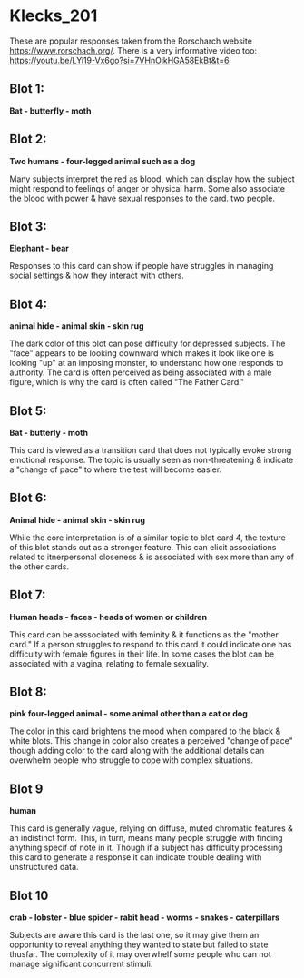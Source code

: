 # Klecks_201

These are popular responses taken from the Rorscharch website https://www.rorschach.org/. There is a very informative video too: https://youtu.be/LYi19-Vx6go?si=7VHnOjkHGA58EkBt&t=6

## Blot 1:

**Bat - butterfly - moth**

## Blot 2:

**Two humans - four-legged animal such as a dog**

Many subjects interpret the red as blood, which can display how the subject might respond to feelings of anger or physical harm. Some also associate the blood with power & have sexual responses to the card.
two people.

## Blot 3:

**Elephant - bear**

Responses to this card can show if people have struggles in managing social settings & how they interact with others.

## Blot 4:

**animal hide - animal skin - skin rug**

The dark color of this blot can pose difficulty for depressed subjects. The "face" appears to be looking downward which makes it look like one is looking "up" at an imposing monster, to understand how one responds to authority. The card is often perceived as being associated with a male figure, which is why the card is often called "The Father Card."

## Blot 5:

**Bat - butterly - moth**

This card is viewed as a transition card that does not typically evoke strong emotional response. The topic is usually seen as non-threatening & indicate a "change of pace" to where the test will become easier.

## Blot 6:

**Animal hide - animal skin - skin rug**

While the core interpretation is of a similar topic to blot card 4, the texture of this blot stands out as a stronger feature. This can elicit associations related to itnerpersonal closeness & is associated with sex more than any of the other cards.

## Blot 7:

**Human heads - faces - heads of women or children**

This card can be asssociated with feminity & it functions as the "mother card." If a person struggles to respond to this card it could indicate one has difficulty with female figures in their life. In some cases the blot can be associated with a vagina, relating to female sexuality.

## Blot 8:

**pink four-legged animal - some animal other than a cat or dog**

The color in this card brightens the mood when compared to the black & white blots. This change in color also creates a perceived "change of pace" though adding color to the card along with the additional details can overwhelm people who struggle to cope with complex situations.

## Blot 9

**human**

This card is generally vague, relying on diffuse, muted chromatic features & an indistinct form. This, in turn, means many people struggle with finding anything specif of note in it. Though if a subject has difficulty processing this card to generate a response it can indicate trouble dealing with unstructured data.

## Blot 10

**crab - lobster - blue spider - rabit head - worms - snakes - caterpillars**

Subjects are aware this card is the last one, so it may give them an opportunity to reveal anything they wanted to state but failed to state thusfar. The complexity of it may overwhelf some people who can not manage significant concurrent stimuli.
